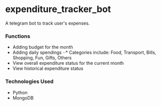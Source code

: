 # expenditure_tracker_bot

A telegram bot to track user's expenses. 

### Functions
* Adding budget for the month
* Adding daily spendings
⋅⋅* Categories include: Food, Transport, Bills, Shopping, Fun, Gifts, Others
* View overall expenditure status for the current month
* View historical expenditure status

### Technologies Used
* Python
* MongoDB
